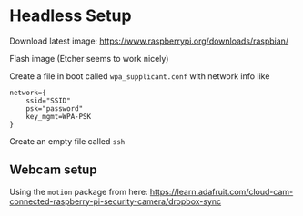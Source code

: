 # Headless Setup

Download latest image: https://www.raspberrypi.org/downloads/raspbian/

Flash image (Etcher seems to work nicely)

Create a file in boot called `wpa_supplicant.conf` with network info like

```
network={
    ssid="SSID"
    psk="password"
    key_mgmt=WPA-PSK
}
```

Create an empty file called `ssh`

## Webcam setup

Using the `motion` package from here: https://learn.adafruit.com/cloud-cam-connected-raspberry-pi-security-camera/dropbox-sync

